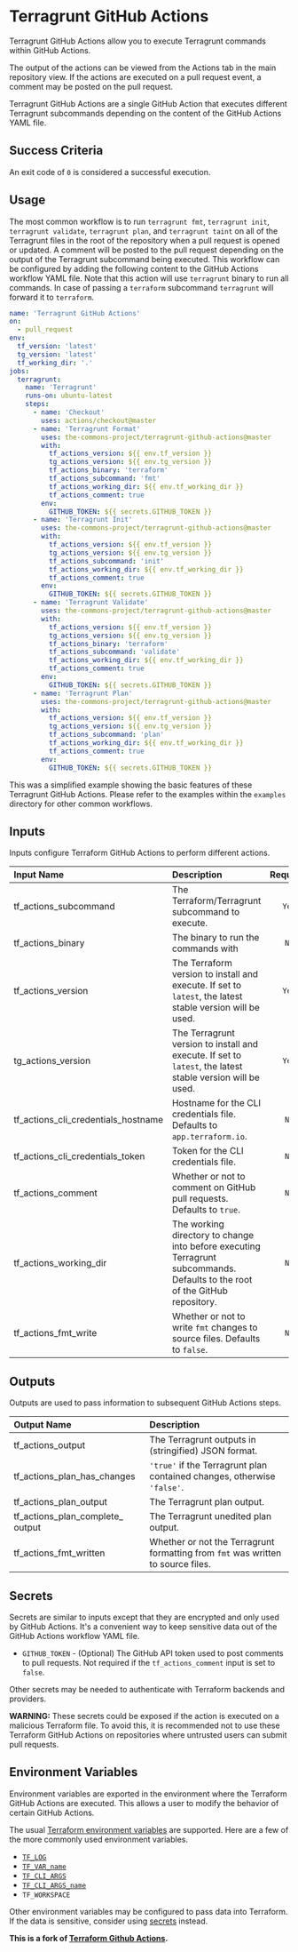 # Terragrunt GitHub Actions

Terragrunt GitHub Actions allow you to execute Terragrunt commands within GitHub Actions.

The output of the actions can be viewed from the Actions tab in the main repository view. If the actions are executed on a pull request event, a comment may be posted on the pull request.

Terragrunt GitHub Actions are a single GitHub Action that executes different Terragrunt subcommands depending on the content of the GitHub Actions YAML file.

## Success Criteria

An exit code of `0` is considered a successful execution.

## Usage

The most common workflow is to run `terragrunt fmt`, `terragrunt init`, `terragrunt validate`, `terragrunt plan`, and `terragrunt taint` on all of the Terragrunt files in the root of the repository when a pull request is opened or updated. A comment will be posted to the pull request depending on the output of the Terragrunt subcommand being executed. This workflow can be configured by adding the following content to the GitHub Actions workflow YAML file. Note that this action will use `terragrunt` binary to run all commands. In case of passing a `terraform` subcommand `terragrunt` will forward it to `terraform`.

```yaml
name: 'Terragrunt GitHub Actions'
on:
  - pull_request
env:
  tf_version: 'latest'
  tg_version: 'latest'
  tf_working_dir: '.'
jobs:
  terragrunt:
    name: 'Terragrunt'
    runs-on: ubuntu-latest
    steps:
      - name: 'Checkout'
        uses: actions/checkout@master
      - name: 'Terragrunt Format'
        uses: the-commons-project/terragrunt-github-actions@master
        with:
          tf_actions_version: ${{ env.tf_version }}
          tg_actions_version: ${{ env.tg_version }}
          tf_actions_binary: 'terraform'
          tf_actions_subcommand: 'fmt'
          tf_actions_working_dir: ${{ env.tf_working_dir }}
          tf_actions_comment: true
        env:
          GITHUB_TOKEN: ${{ secrets.GITHUB_TOKEN }}
      - name: 'Terragrunt Init'
        uses: the-commons-project/terragrunt-github-actions@master
        with:
          tf_actions_version: ${{ env.tf_version }}
          tg_actions_version: ${{ env.tg_version }}
          tf_actions_subcommand: 'init'
          tf_actions_working_dir: ${{ env.tf_working_dir }}
          tf_actions_comment: true
        env:
          GITHUB_TOKEN: ${{ secrets.GITHUB_TOKEN }}
      - name: 'Terragrunt Validate'
        uses: the-commons-project/terragrunt-github-actions@master
        with:
          tf_actions_version: ${{ env.tf_version }}
          tg_actions_version: ${{ env.tg_version }}
          tf_actions_binary: 'terraform'
          tf_actions_subcommand: 'validate'
          tf_actions_working_dir: ${{ env.tf_working_dir }}
          tf_actions_comment: true
        env:
          GITHUB_TOKEN: ${{ secrets.GITHUB_TOKEN }}
      - name: 'Terragrunt Plan'
        uses: the-commons-project/terragrunt-github-actions@master
        with:
          tf_actions_version: ${{ env.tf_version }}
          tg_actions_version: ${{ env.tg_version }}
          tf_actions_subcommand: 'plan'
          tf_actions_working_dir: ${{ env.tf_working_dir }}
          tf_actions_comment: true
        env:
          GITHUB_TOKEN: ${{ secrets.GITHUB_TOKEN }}
```

This was a simplified example showing the basic features of these Terragrunt GitHub Actions. Please refer to the examples within the `examples` directory for other common workflows.

## Inputs

Inputs configure Terraform GitHub Actions to perform different actions.

| Input Name                          | Description                                                | Required |
|:------------------------------------|:-----------------------------------------------------------|:--------:|
| tf_actions_subcommand               | The Terraform/Terragrunt  subcommand to execute.           | `Yes`    |
| tf_actions_binary                   | The binary to run the commands with                        | `No`     |
| tf_actions_version                  | The Terraform version to install and execute. If set to `latest`, the latest stable version will be used. | `Yes` |
| tg_actions_version                  | The Terragrunt version to install and execute. If set to `latest`, the latest stable version will be used. | `Yes` |
| tf_actions_cli_credentials_hostname | Hostname for the CLI credentials file. Defaults to `app.terraform.io`. | `No` |
| tf_actions_cli_credentials_token    | Token for the CLI credentials file.                        | `No`     |
| tf_actions_comment                  | Whether or not to comment on GitHub pull requests. Defaults to `true`. | `No` |
| tf_actions_working_dir              | The working directory to change into before executing Terragrunt subcommands. Defaults to the root of the GitHub repository. | `No` |
| tf_actions_fmt_write                | Whether or not to write `fmt` changes to source files. Defaults to `false`. | `No` |

## Outputs

Outputs are used to pass information to subsequent GitHub Actions steps.

| Output Name                 | Description                                                                      |
|:----------------------------|:---------------------------------------------------------------------------------|
| tf_actions_output           | The Terragrunt outputs in (stringified) JSON format.                             |
| tf_actions_plan_has_changes | `'true'` if the Terragrunt plan contained changes, otherwise `'false'`.          |
| tf_actions_plan_output      | The Terragrunt plan output.                                                      |
| tf_actions_plan_complete_ output      | The Terragrunt unedited plan output.                                                      |
| tf_actions_fmt_written      | Whether or not the Terragrunt formatting from `fmt` was written to source files. |

## Secrets

Secrets are similar to inputs except that they are encrypted and only used by GitHub Actions. It's a convenient way to keep sensitive data out of the GitHub Actions workflow YAML file.

* `GITHUB_TOKEN` - (Optional) The GitHub API token used to post comments to pull requests. Not required if the `tf_actions_comment` input is set to `false`.

Other secrets may be needed to authenticate with Terraform backends and providers.

**WARNING:** These secrets could be exposed if the action is executed on a malicious Terraform file. To avoid this, it is recommended not to use these Terraform GitHub Actions on repositories where untrusted users can submit pull requests.

## Environment Variables

Environment variables are exported in the environment where the Terraform GitHub Actions are executed. This allows a user to modify the behavior of certain GitHub Actions.

The usual [Terraform environment variables](https://www.terraform.io/docs/commands/environment-variables.html) are supported. Here are a few of the more commonly used environment variables.

* [`TF_LOG`](https://www.terraform.io/docs/commands/environment-variables.html#tf_log)
* [`TF_VAR_name`](https://www.terraform.io/docs/commands/environment-variables.html#tf_var_name)
* [`TF_CLI_ARGS`](https://www.terraform.io/docs/commands/environment-variables.html#tf_cli_args-and-tf_cli_args_name)
* [`TF_CLI_ARGS_name`](https://www.terraform.io/docs/commands/environment-variables.html#tf_cli_args-and-tf_cli_args_name)
* `TF_WORKSPACE`

Other environment variables may be configured to pass data into Terraform. If the data is sensitive, consider using [secrets](#secrets) instead.

**This is a fork of [Terraform Github Actions](https://github.com/hashicorp/terraform-github-actions).**